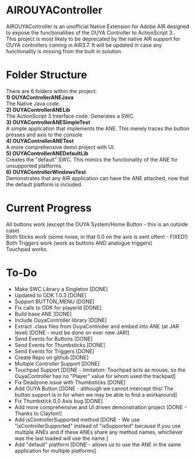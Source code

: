 AIROUYAController
=================

AIROUYAController is an unofficial Native Extension for Adobe AIR designed to expose the functionalities of the OUYA Controller to ActionScript 3.
<BR>This project is most likely to be deprecated by the native AIR support for OUYA controllers coming in AIR3.7.  It will be updated in case any functionality is missing from the built in solution.

Folder Structure
================

There are 6 folders within the project:
<BR><B>1) OUYAControllerANEJava</B>
<BR>The Native Java code.
<BR><B>2) OUYAControllerANELib</B>
<BR>The ActionScript 3 Interface code.  Generates a SWC.
<BR><B>3) OUYAControllerANESimpleTest</B>
<BR>A simple application that implements the ANE.  This merely traces the button presses and axis to the console
<BR><B>4) OUYAControllerANETest</B>
<BR>A more comprehensive demo project with UI.
<BR><B>5) OUYAControllerANEDefaultLib</B>
<BR>Creates the "default" SWC.  This mimics the functionality of the ANE for unsupported platforms.
<BR><B>6) OUYAControllerWindowsTest</B>
<BR>Demonstrates that any AIR application can have the ANE attached, now that the default platform is included.

Current Progress
================

All buttons work (except the OUYA System/Home Button - this is an outside case)
<BR>Both Sticks work (some noise, in that 0.0 on the axis is sent often! - FIXED!)
<BR>Both Triggers work (work as buttons AND analogue triggers)
<BR>Touchpad works.

To-Do
=====

* Make SWC Library a Singleton [DONE]
* Updated to ODK 1.0.3 [DONE]
* Support BUTTON_MENU [DONE]
* Fix calls to ODK for playerId [DONE]
* Build base ANE [DONE]
* Include OuyaController library [DONE]
* Extract .class files from OuyaController and embed into ANE (at JAR level) [DONE - must be done on ever new JAR!]
* Send Events for Buttons [DONE]
* Send Events for Thumbsticks [DONE]
* Send Events for Triggers [DONE]
* Create Repo on github [DONE]
* Multiple Controller Support [DONE]
* Touchpad Support [DONE - limitation: Touchpad acts as mouse, so the OuyaController has no "Player" value for whom used the trackpad]
* Fix Deadzone issue with Thumbsticks [DONE]
* Add OUYA Button [DONE - although we cannot intercept this!  The button support is in for when we may be able to find a workaround]
* Fix Thumbstick 0,0 Axis bug [DONE]
* Add more comprehensive and UI driven demonstration project [DONE - Thanks to Clayton!]
* Add isControllerSupported method [DONE - We use "isControllerSupported" instead of "isSupported" because if you use multiple ANEs and if these ANEs share any method names, whichever was the last loaded will use the name.]
* Add "default" platform [DONE - allows us to use the ANE in the same application for multiple platforms]